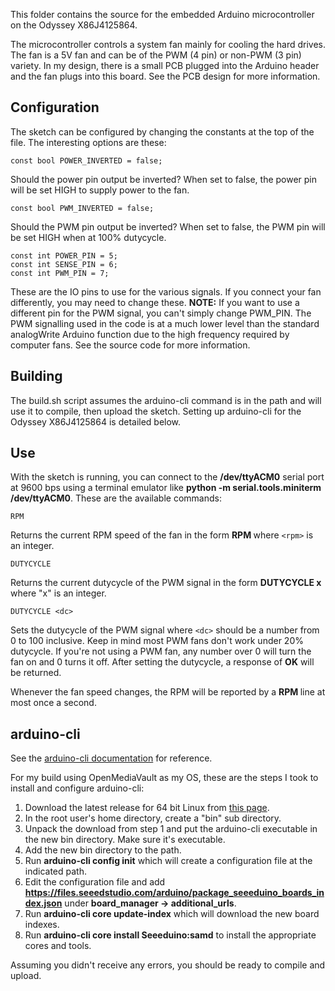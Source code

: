 This folder contains the source for the embedded Arduino microcontroller on the Odyssey X86J4125864.

The microcontroller controls a system fan mainly for cooling the hard drives. The fan is a 5V fan and
can be of the PWM (4 pin) or non-PWM (3 pin) variety. In my design, there is a small PCB plugged into
the Arduino header and the fan plugs into this board. See the PCB design for more information.

## Configuration

The sketch can be configured by changing the constants at the top of the file. The interesting options are these:

```
const bool POWER_INVERTED = false;
```
Should the power pin output be inverted? When set to false, the power pin will be set HIGH to supply power to the fan.

```
const bool PWM_INVERTED = false;
```
Should the PWM pin output be inverted? When set to false, the PWM pin will be set HIGH when at 100% dutycycle.

```
const int POWER_PIN = 5;
const int SENSE_PIN = 6;
const int PWM_PIN = 7;
```
These are the IO pins to use for the various signals. If you connect your fan differently, you may need to change these.
**NOTE:** If you want to use a different pin for the PWM signal, you can't simply change PWM_PIN. The PWM signalling used
in the code is at a much lower level than the standard analogWrite Arduino function due to the high frequency required
by computer fans. See the source code for more information.

## Building

The build.sh script assumes the arduino-cli command is in the path and will use it to compile, then upload the
sketch. Setting up arduino-cli for the Odyssey X86J4125864 is detailed below.

## Use

With the sketch is running, you can connect to the **/dev/ttyACM0** serial port at 9600 bps using a terminal emulator like
**python -m serial.tools.miniterm /dev/ttyACM0**. These are the available commands:

```
RPM
```
Returns the current RPM speed of the fan in the form **RPM <rpm>** where `<rpm>` is an integer.

```
DUTYCYCLE
```
Returns the current dutycycle of the PWM signal in the form **DUTYCYCLE x** where "x" is an integer.

```
DUTYCYCLE <dc>
```
Sets the dutycycle of the PWM signal where `<dc>` should be a number from 0 to 100 inclusive. Keep in mind most PWM fans don't work
under 20% dutycycle. If you're not using a PWM fan, any number over 0 will turn the fan on and 0 turns it off.
After setting the dutycycle, a response of **OK** will be returned.

Whenever the fan speed changes, the RPM will be reported by a **RPM <rpm>** line at most once a second.

## arduino-cli

See the [arduino-cli documentation](https://arduino.github.io/arduino-cli/latest/) for reference.

For my build using OpenMediaVault as my OS, these are the steps I took to install and configure arduino-cli:

1. Download the latest release for 64 bit Linux from [this page](https://github.com/arduino/arduino-cli/releases).
2. In the root user's home directory, create a "bin" sub directory.
3. Unpack the download from step 1 and put the arduino-cli executable in the new bin directory. Make sure it's executable.
4. Add the new bin directory to the path.
5. Run **arduino-cli config init** which will create a configuration file at the indicated path.
6. Edit the configuration file and add **https://files.seeedstudio.com/arduino/package_seeeduino_boards_index.json** under **board_manager -> additional_urls**.
7. Run **arduino-cli core update-index** which will download the new board indexes.
8. Run **arduino-cli core install Seeeduino:samd** to install the appropriate cores and tools.

Assuming you didn't receive any errors, you should be ready to compile and upload.

